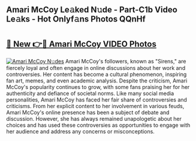 ## Amari McCoy Le𝚊ked N𝚞de - Part-C1b Video Le𝚊ks - Hot Onlyf𝚊ns Photos QQnHf

# <h2><a href="http://ab33562.deff.icu/?id=Amari+McCoy">🔗 New 👉🔴 Amari McCoy VIDEO Photos</a></h2>

[![Amari McCoy N𝚞des](https://i.imgur.com/rIISA9y.gif)](http://ab33562.deff.icu/?id=Amari+McCoy)
Amari McCoy's followers, known as "Sirens," are fiercely loyal and often engage in online discussions about her work and controversies. Her content has become a cultural phenomenon, inspiring fan art, memes, and even academic analysis. Despite the criticism, Amari McCoy's popularity continues to grow, with some fans praising her for her authenticity and defiance of societal norms. Like many social media personalities, Amari McCoy has faced her fair share of controversies and criticisms. From her explicit content to her involvement in various feuds, Amari McCoy's online presence has been a subject of debate and discussion. However, she has always remained unapologetic about her choices and has used these controversies as opportunities to engage with her audience and address any concerns or misconceptions.

